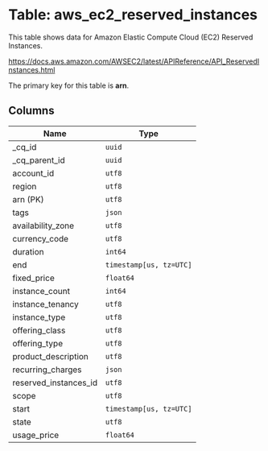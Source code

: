 # Table: aws_ec2_reserved_instances

This table shows data for Amazon Elastic Compute Cloud (EC2) Reserved Instances.

https://docs.aws.amazon.com/AWSEC2/latest/APIReference/API_ReservedInstances.html

The primary key for this table is **arn**.

## Columns

| Name          | Type          |
| ------------- | ------------- |
|_cq_id|`uuid`|
|_cq_parent_id|`uuid`|
|account_id|`utf8`|
|region|`utf8`|
|arn (PK)|`utf8`|
|tags|`json`|
|availability_zone|`utf8`|
|currency_code|`utf8`|
|duration|`int64`|
|end|`timestamp[us, tz=UTC]`|
|fixed_price|`float64`|
|instance_count|`int64`|
|instance_tenancy|`utf8`|
|instance_type|`utf8`|
|offering_class|`utf8`|
|offering_type|`utf8`|
|product_description|`utf8`|
|recurring_charges|`json`|
|reserved_instances_id|`utf8`|
|scope|`utf8`|
|start|`timestamp[us, tz=UTC]`|
|state|`utf8`|
|usage_price|`float64`|